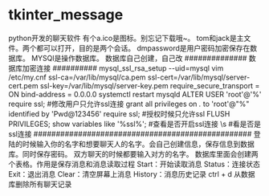 # tkinter_message
python开发的聊天软件
有个a.ico是图标。别忘记下载哦~。
tom和jack是主文件。两个都可以打开，目的是两个会话。
dmpassword是用户密码加密保存在数据库。
MYSQl是操作数据库。
数据库自己创建，自己改
##############    数据库加密连接   ##########
mysql_ssl_rsa_setup --uid=mysql
vim /etc/my.cnf
ssl-ca=/var/lib/mysql/ca.pem
ssl-cert=/var/lib/mysql/server-cert.pem
ssl-key=/var/lib/mysql/server-key.pem
require_secure_transport = ON
bind-address = 0.0.0.0
systemctl  restart mysqld
ALTER USER 'root'@'%' require ssl;                                        #修改用户只允许ssl连接 
grant all privileges on *.* to 'root'@"%" identified by 'Pwd@123456' require ssl;    #授权时候只允许ssl
FLUSH PRIVILEGES;
show variables like '%ssl%';   #查看是否开启ssl连接
\s                              #看是否是ssl连接
#################################################
登陆的时候输入你的名字和想要聊天人的名字。会自己创建信息，保存信息到数据库。同时保存密码。
双方聊天的时候都要输入对方的名字。
数据库里面会创建两个表格。作用是保存消息和消息读取过程
Start：开始读取消息
Status：连接状态
Exit：退出消息
Clear：清空屏幕上消息
History：消息历史记录
ctrl + d 从数据库删除所有聊天记录
